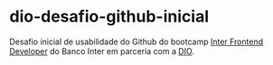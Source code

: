 # dio-desafio-github-inicial

Desafio inicial de usabilidade do Github do bootcamp [Inter Frontend Developer](https://web.dio.me/track/inter-frontend-developer) do Banco Inter em parceria com a [DIO](dio.me).
